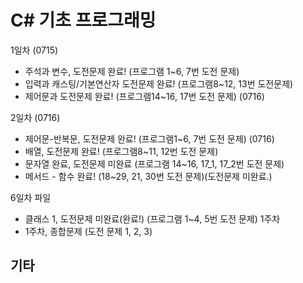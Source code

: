 # C# 기초 프로그래밍

1일차 (0715)
- 주석과 변수, 도전문제 완료! (프로그램 1~6, 7번 도전 문제)
- 입력과 캐스팅/기본연산자 도전문제 완료! (프로그램8~12, 13번 도전문제)
- 제어문과 도전문제 완료! (프로그램14~16, 17번 도전 문제) (0716)

2일차 (0716)
- 제어문-반복문, 도전문제 완료! (프로그램1~6, 7번 도전 문제) (0716)
- 배열, 도전문제 완료! (프로그램8~11, 12번 도전 문제)
- 문자열 완료, 도전문제 미완료 (프로그램 14~16, 17_1, 17_2번 도전 문제)
- 메서드 - 함수 완료! (18~29, 21, 30번 도전 문제)(도전문제 미완료.)

6일차 파일
- 클래스 1, 도전문제 미완료(완료!) (프로그램 1~4, 5번 도전 문제)
1주차
 - 1주차, 종합문제 (도전 문제 1, 2, 3)


## 기타
